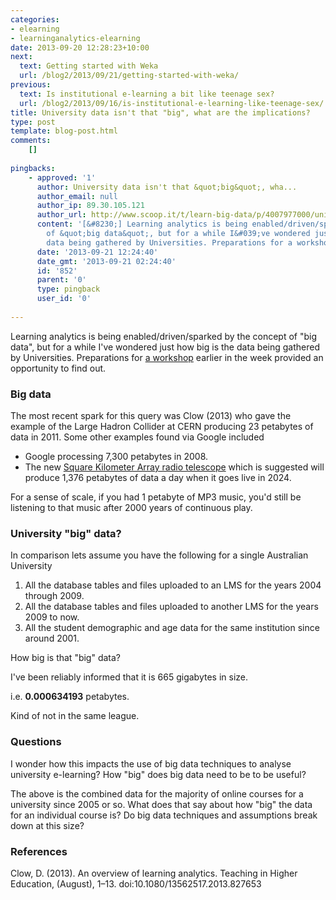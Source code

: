 ```yaml
---
categories:
- elearning
- learninganalytics-elearning
date: 2013-09-20 12:28:23+10:00
next:
  text: Getting started with Weka
  url: /blog2/2013/09/21/getting-started-with-weka/
previous:
  text: Is institutional e-learning a bit like teenage sex?
  url: /blog2/2013/09/16/is-institutional-e-learning-like-teenage-sex/
title: University data isn't that "big", what are the implications?
type: post
template: blog-post.html
comments:
    []
    
pingbacks:
    - approved: '1'
      author: University data isn't that &quot;big&quot;, wha...
      author_email: null
      author_ip: 89.30.105.121
      author_url: http://www.scoop.it/t/learn-big-data/p/4007977000/university-data-isn-t-that-big-what-are-the-implications
      content: '[&#8230;] Learning analytics is being enabled/driven/sparked by the concept
        of &quot;big data&quot;, but for a while I&#039;ve wondered just how big is the
        data being gathered by Universities. Preparations for a workshop e...&nbsp; [&#8230;]'
      date: '2013-09-21 12:24:40'
      date_gmt: '2013-09-21 02:24:40'
      id: '852'
      parent: '0'
      type: pingback
      user_id: '0'
    
---
```

Learning analytics is being enabled/driven/sparked by the concept of "big data", but for a while I've wondered just how big is the data being gathered by Universities. Preparations for [a workshop](http://indicatorsproject.wordpress.com/2013/09/18/moving-beyond-a-fashion-blended-learning-2013/#workshop) earlier in the week provided an opportunity to find out.

### Big data

The most recent spark for this query was Clow (2013) who gave the example of the Large Hadron Collider at CERN producing 23 petabytes of data in 2011. Some other examples found via Google included

- Google processing 7,300 petabytes in 2008.
- The new [Square Kilometer Array radio telescope](http://en.wikipedia.org/wiki/Square_Kilometre_Array) which is suggested will produce 1,376 petabytes of data a day when it goes live in 2024.

For a sense of scale, if you had 1 petabyte of MP3 music, you'd still be listening to that music after 2000 years of continuous play.

### University "big" data?

In comparison lets assume you have the following for a single Australian University

1. All the database tables and files uploaded to an LMS for the years 2004 through 2009.
2. All the database tables and files uploaded to another LMS for the years 2009 to now.
3. All the student demographic and age data for the same institution since around 2001.

How big is that "big" data?

I've been reliably informed that it is 665 gigabytes in size.

i.e. **0.000634193** petabytes.

Kind of not in the same league.

### Questions

I wonder how this impacts the use of big data techniques to analyse university e-learning? How "big" does big data need to be to be useful?

The above is the combined data for the majority of online courses for a university since 2005 or so. What does that say about how "big" the data for an individual course is? Do big data techniques and assumptions break down at this size?

### References

Clow, D. (2013). An overview of learning analytics. Teaching in Higher Education, (August), 1–13. doi:10.1080/13562517.2013.827653